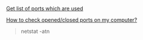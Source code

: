 [Get list of ports which are used](https://stackoverflow.com/questions/1438141/how-to-get-list-of-port-which-are-in-use-on-the-server)

[How to check opened/closed ports on my computer?](https://askubuntu.com/questions/538208/how-to-check-opened-closed-ports-on-my-computer)

> netstat -atn
